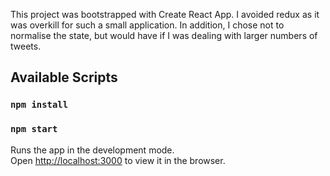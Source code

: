 This project was bootstrapped with Create React App. I avoided redux as it was overkill for such a small application. In addition, I chose not to normalise the state, but would have if I was dealing with larger numbers of tweets.

## Available Scripts

### `npm install`

### `npm start`

Runs the app in the development mode.<br />
Open [http://localhost:3000](http://localhost:3000) to view it in the browser.
